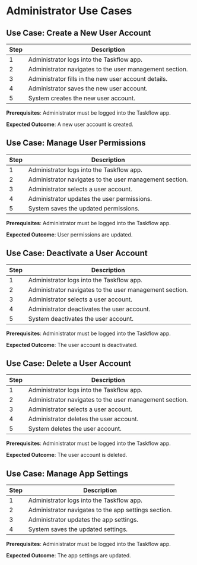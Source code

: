 # Administrator Use Cases

## Use Case: Create a New User Account

| Step | Description                                             |
| ---- | ------------------------------------------------------- |
| 1    | Administrator logs into the Taskflow app.               |
| 2    | Administrator navigates to the user management section. |
| 3    | Administrator fills in the new user account details.    |
| 4    | Administrator saves the new user account.               |
| 5    | System creates the new user account.                    |

**Prerequisites**: Administrator must be logged into the Taskflow app.

**Expected Outcome**: A new user account is created.

## Use Case: Manage User Permissions

| Step | Description                                             |
| ---- | ------------------------------------------------------- |
| 1    | Administrator logs into the Taskflow app.               |
| 2    | Administrator navigates to the user management section. |
| 3    | Administrator selects a user account.                   |
| 4    | Administrator updates the user permissions.             |
| 5    | System saves the updated permissions.                   |

**Prerequisites**: Administrator must be logged into the Taskflow app.

**Expected Outcome**: User permissions are updated.

## Use Case: Deactivate a User Account

| Step | Description                                             |
| ---- | ------------------------------------------------------- |
| 1    | Administrator logs into the Taskflow app.               |
| 2    | Administrator navigates to the user management section. |
| 3    | Administrator selects a user account.                   |
| 4    | Administrator deactivates the user account.             |
| 5    | System deactivates the user account.                    |

**Prerequisites**: Administrator must be logged into the Taskflow app.

**Expected Outcome**: The user account is deactivated.

## Use Case: Delete a User Account

| Step | Description                                             |
| ---- | ------------------------------------------------------- |
| 1    | Administrator logs into the Taskflow app.               |
| 2    | Administrator navigates to the user management section. |
| 3    | Administrator selects a user account.                   |
| 4    | Administrator deletes the user account.                 |
| 5    | System deletes the user account.                        |

**Prerequisites**: Administrator must be logged into the Taskflow app.

**Expected Outcome**: The user account is deleted.

## Use Case: Manage App Settings

| Step | Description                                          |
| ---- | ---------------------------------------------------- |
| 1    | Administrator logs into the Taskflow app.            |
| 2    | Administrator navigates to the app settings section. |
| 3    | Administrator updates the app settings.              |
| 4    | System saves the updated settings.                   |

**Prerequisites**: Administrator must be logged into the Taskflow app.

**Expected Outcome**: The app settings are updated.
